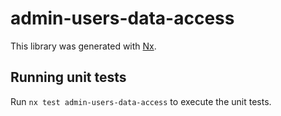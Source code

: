 # admin-users-data-access

This library was generated with [Nx](https://nx.dev).

## Running unit tests

Run `nx test admin-users-data-access` to execute the unit tests.
